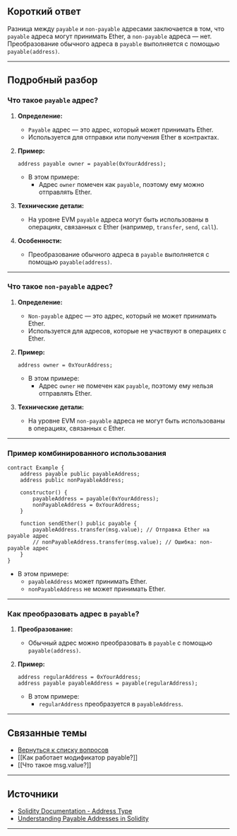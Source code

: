 
## Короткий ответ

Разница между `payable` и `non-payable` адресами заключается в том, что `payable` адреса могут принимать Ether, а `non-payable` адреса — нет. Преобразование обычного адреса в `payable` выполняется с помощью `payable(address)`.

---

## Подробный разбор

### **Что такое `payable` адрес?**
1. **Определение:**
   - `Payable` адрес — это адрес, который может принимать Ether.
   - Используется для отправки или получения Ether в контрактах.

2. **Пример:**
   ```solidity
   address payable owner = payable(0xYourAddress);
   ```

   - В этом примере:
     - Адрес `owner` помечен как `payable`, поэтому ему можно отправлять Ether.

3. **Технические детали:**
   - На уровне EVM `payable` адреса могут быть использованы в операциях, связанных с Ether (например, `transfer`, `send`, `call`).

4. **Особенности:**
   - Преобразование обычного адреса в `payable` выполняется с помощью `payable(address)`.

---

### **Что такое `non-payable` адрес?**
1. **Определение:**
   - `Non-payable` адрес — это адрес, который не может принимать Ether.
   - Используется для адресов, которые не участвуют в операциях с Ether.

2. **Пример:**
   ```solidity
   address owner = 0xYourAddress;
   ```

   - В этом примере:
     - Адрес `owner` не помечен как `payable`, поэтому ему нельзя отправлять Ether.

3. **Технические детали:**
   - На уровне EVM `non-payable` адреса не могут быть использованы в операциях, связанных с Ether.

---

### **Пример комбинированного использования**
```solidity
contract Example {
    address payable public payableAddress;
    address public nonPayableAddress;

    constructor() {
        payableAddress = payable(0xYourAddress);
        nonPayableAddress = 0xYourAddress;
    }

    function sendEther() public payable {
        payableAddress.transfer(msg.value); // Отправка Ether на payable адрес
        // nonPayableAddress.transfer(msg.value); // Ошибка: non-payable адрес
    }
}
```

- В этом примере:
  - `payableAddress` может принимать Ether.
  - `nonPayableAddress` не может принимать Ether.

---

### **Как преобразовать адрес в `payable`?**
1. **Преобразование:**
   - Обычный адрес можно преобразовать в `payable` с помощью `payable(address)`.

2. **Пример:**
   ```solidity
   address regularAddress = 0xYourAddress;
   address payable payableAddress = payable(regularAddress);
   ```

   - В этом примере:
     - `regularAddress` преобразуется в `payableAddress`.

---

## Связанные темы
- [Вернуться к списку вопросов](5.%20Список%20вопросов.md)
- [[Как работает модификатор payable?]]
- [[Что такое msg.value?]]

---

## Источники
- [Solidity Documentation - Address Type](https://docs.soliditylang.org/en/latest/types.html#address)
- [Understanding Payable Addresses in Solidity](https://ethereum.stackexchange.com/questions/91874/what-is-the-difference-between-public-private-internal-and-external-functions)
---
